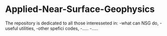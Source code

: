 # Applied-Near-Surface-Geophysics
The repository is dedicated to all those interesseted in:
-what can NSG do,
-useful utilities,
-other spefici codes,
-.....
-.....
